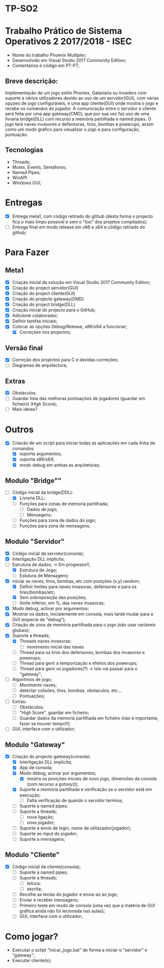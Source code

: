 # TP-SO2

# Trabalho Prático de Sistema Operativos 2 2017/2018 - ISEC
* Nome do trabalho Phoenix Multipler;
* Desenvolvido em Visual Studio 2017 Community Edition;
* Comentários e código em PT-PT;

## Breve descrição:
Implementação de um jogo estilo Phoniex, Galaxians ou Invaders com suporte a vários utilizadores devido ao uso de um servidor(GUI), 
com várias opções de jogo configuráveis, e uma app cliente(GUI) onde mostra o jogo e recebe os comandos do jogador.
A comunicação entre o servidor e cliente será feita por uma app gateway(CMD), que por sua vez faz uso de uma livraria bridge(DLL) com 
recurso a memória partilhada e named pipes.
O jogo terá naves invasores e defensoras, tiros, bombas e powerups, assim como um modo gráfico para visualizar o jogo e para configuração, pontuação.

## Tecnologias
* Threads;
* Mutex, Events, Semáforos;
* Named Pipes;
* WinAPI
* Windows GUI;

# Entregas
- [x] Entrega meta1, com código retirado do github (desta forma o projecto fica o mais limpo possível e sem o "lixo" dos projetos compilados);
- [ ] Entrega final em modo release em x86 e x64 e código retirado do github;

# Para Fazer

## Meta1
- [x] Criação inicial da solução em Visual Studio 2017 Community Edition;
- [x] Criação do project servidor(GUI)
- [x] Criação do project cliente(GUI)
- [x] Criação do projecto gateway(DMD)
- [x] Criação do project bridge(DLL)
- [x] Criação inicial do projecto para o GitHub;
- [x] Adicionei colaborador;
- [x] Definir tarefas iniciais;
- [x] Colocar as opções Debug/Release, x86/x64 a funcionar;
	- [x] Correções nos projectos;

## Versão final
- [x] Correção dos projectos para C e devidas correções;
- [ ] Diagramas de arquitectura; 

## Extras
- [x] Obstáculos;
- [ ] Guardar lista das melhoras pontuações de jogadores (guardar em ficheiro) (High Score);
- [ ] Mais ideias?

# Outros
- [x] Criacão de um script para iniciar todas as aplicações em cada linha de comandos
	- [x] suporta argumentos;
	- [x] suporta x86/x64;
	- [x] modo debug em ambas as arquiteturas;

## Modulo "Bridge""
- [ ] Código inicial da bridge(DDL):
	- [x] Livraria DLL;
	- [ ] Funções para zonas de memoria partilhada;
		- [ ] Dados de jogo;
		- [ ] Mensagens;
	- [ ] Funções para zona de dados do jogo;
    - [ ] Funções para zona de mensagens;

## Modulo "Servidor"
- [x] Código inicial da servidor(consola);
- [x] Interligação DLL implícita;
- [ ] Estrutura de dados; -> Em progresso!!;
	- [x] Estrutura de Jogo;
	- [ ] Estutura de Mensagens;
- [x] iniciar as naves, tiros, bombas, etc com posições (x,y) random;
	- [x] Definir limites para naves invasoras, defensores e para os tires/bombas/etc;
	- [x] Sem sobreposição das posições;
	- [ ] limite inferior, em %, das naves invasoras;
- [x] Modo debug, activar por argumentos;
- [x] Mostrar os dados, inicialemente em consola, mais tarde mudar para a GUI (especie de "debug");
- [x] Criação de zona de memória partilhada para o jogo (não usar variáveis globais);
- [x] Suporte a threads;
	- [x] Threads naves invasoras;
		- [ ] movimento inicial das naves
	- [ ] Thread para os tiros dos defensores, bombas dos invasores e powerups;
	- [ ] Thread para gerir a temporização e efeitos dos powerups;
	- [ ] Thread para gerir os jogadores(?) -> isto vai passar para o "gateway";
- [ ] Algoritmos de jogo;
	- [ ] Movimento naves;
	- [ ] detectar colisões, tiros, bombas, obstaculos, etc...
	- [ ] Pontuações;
- [ ] Extras: 
	- [ ] Obstáculos;
	- [ ] "High Score", guardar em ficheiro;
	- [ ] Guardar dados da memoria partilhada em ficheiro (não é importante, fazer se houver tempo!!);
- [ ] GUI, interface com o utilizador;

## Modulo "Gateway"
- [x] Criação do projecto gateway(consola):
	- [x] Interligação DLL implícita;
	- [x] App de consola;
	- [x] Modo debug, activar por argumentos;
		- [x] mostra os posições iniciais de novo jogo, dimensões da consola (com recurso a gotoxy());
    - [x] Suporte a memória partilhada e verificação se o servidor está em execução;
		- [ ] Falta verificação de quando o servidor termina;
	- [ ] Suporte a named pipes;
	- [ ] Suporte a threads;
		- [ ] nova ligação;
		- [ ] novo jogador;
	- [ ] Suporte a envio de login, nome de utiliazador(jogador);
	- [ ] Suporte ao input do jogador;
 	- [ ] Suporte a mensagens;
    
## Modulo "Cliente"
- [x] Código inicial da cliente(consola);
	- [ ] Suporte a named pipes;
	- [ ] Suporte a threads;
		- [ ] leitura;
		- [ ] escrita;
	- [ ] Recolhe as teclas do jogador e envia-as ao jogo;
	- [ ] Enviar e receber mensagens;
	- [ ] Primeiro teste em modo de consola (uma vez que a matéria de GUI gráfica ainda não foi lecionada nas aulas);
	- [ ] GUI, interface com o utilizador;

# Como jogar?
* Executar o sctipt "inicar_jogo.bat" de forma a iniciar o "servidor" e "gateway";
* Executar cliente(s);
